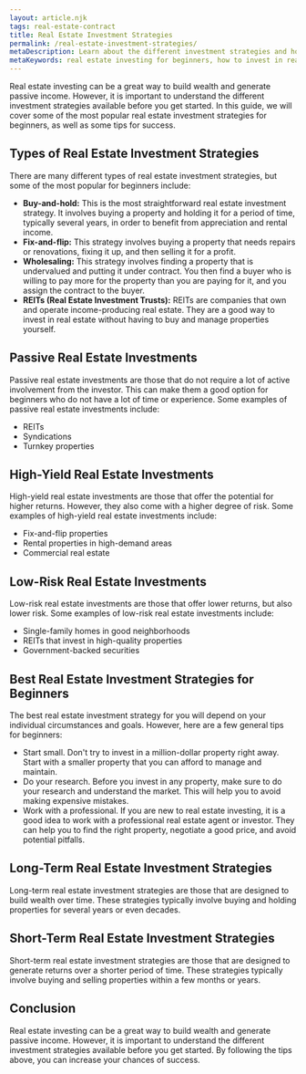 ```yaml
---
layout: article.njk
tags: real-estate-contract
title: Real Estate Investment Strategies
permalink: /real-estate-investment-strategies/
metaDescription: Learn about the different investment strategies and how to choose the right one for you. Get tips on how to start small, do your research, and work with a professional.
metaKeywords: real estate investing for beginners, how to invest in real estate, real estate investment tips, real estate investment advice, real estate investment guide, real estate investment strategies for beginners, passive real estate investments, high-yield real estate investments, low-risk real estate investments, best real estate investment strategies, long-term real estate investment strategies, short-term real estate investment strategies
---
```


Real estate investing can be a great way to build wealth and generate passive income. However, it is important to understand the different investment strategies available before you get started. In this guide, we will cover some of the most popular real estate investment strategies for beginners, as well as some tips for success.

## Types of Real Estate Investment Strategies

There are many different types of real estate investment strategies, but some of the most popular for beginners include:

* **Buy-and-hold:** This is the most straightforward real estate investment strategy. It involves buying a property and holding it for a period of time, typically several years, in order to benefit from appreciation and rental income.
* **Fix-and-flip:** This strategy involves buying a property that needs repairs or renovations, fixing it up, and then selling it for a profit.
* **Wholesaling:** This strategy involves finding a property that is undervalued and putting it under contract. You then find a buyer who is willing to pay more for the property than you are paying for it, and you assign the contract to the buyer.
* **REITs (Real Estate Investment Trusts):** REITs are companies that own and operate income-producing real estate. They are a good way to invest in real estate without having to buy and manage properties yourself.

## Passive Real Estate Investments

Passive real estate investments are those that do not require a lot of active involvement from the investor. This can make them a good option for beginners who do not have a lot of time or experience. Some examples of passive real estate investments include:

* REITs
* Syndications
* Turnkey properties

## High-Yield Real Estate Investments

High-yield real estate investments are those that offer the potential for higher returns. However, they also come with a higher degree of risk. Some examples of high-yield real estate investments include:

* Fix-and-flip properties
* Rental properties in high-demand areas
* Commercial real estate

## Low-Risk Real Estate Investments

Low-risk real estate investments are those that offer lower returns, but also lower risk. Some examples of low-risk real estate investments include:

* Single-family homes in good neighborhoods
* REITs that invest in high-quality properties
* Government-backed securities

## Best Real Estate Investment Strategies for Beginners

The best real estate investment strategy for you will depend on your individual circumstances and goals. However, here are a few general tips for beginners:

* Start small. Don't try to invest in a million-dollar property right away. Start with a smaller property that you can afford to manage and maintain.
* Do your research. Before you invest in any property, make sure to do your research and understand the market. This will help you to avoid making expensive mistakes.
* Work with a professional. If you are new to real estate investing, it is a good idea to work with a professional real estate agent or investor. They can help you to find the right property, negotiate a good price, and avoid potential pitfalls.

## Long-Term Real Estate Investment Strategies

Long-term real estate investment strategies are those that are designed to build wealth over time. These strategies typically involve buying and holding properties for several years or even decades.

## Short-Term Real Estate Investment Strategies

Short-term real estate investment strategies are those that are designed to generate returns over a shorter period of time. These strategies typically involve buying and selling properties within a few months or years.

## Conclusion

Real estate investing can be a great way to build wealth and generate passive income. However, it is important to understand the different investment strategies available before you get started. By following the tips above, you can increase your chances of success.
